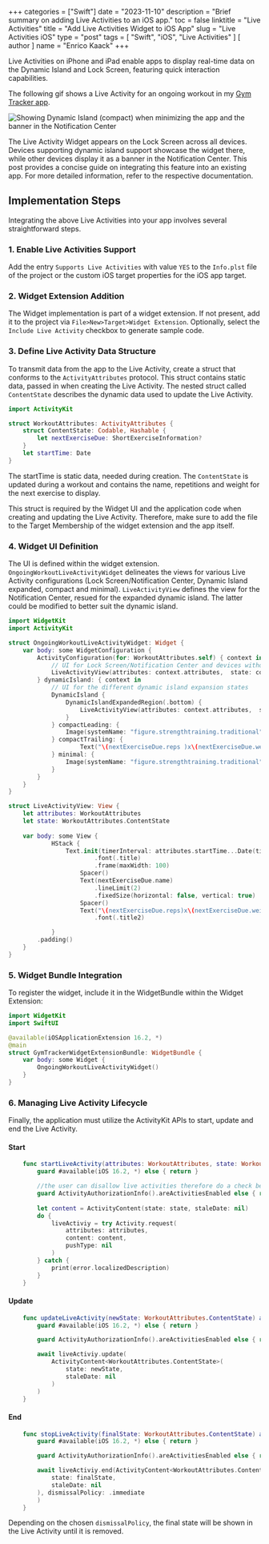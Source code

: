 +++
categories = ["Swift"]
date = "2023-11-10"
description = "Brief summary on adding Live Activities to an iOS app."
toc = false
linktitle = "Live Activities"
title = "Add Live Activities Widget to iOS App"
slug = "Live Activities iOS"
type = "post"
tags = [
    "Swift",
    "iOS",
    "Live Activities"
]
[ author ]
  name = "Enrico Kaack"
+++

Live Activities on iPhone and iPad enable apps to display real-time data on the Dynamic Island and Lock Screen, featuring quick interaction capabilities.

The following gif shows a Live Activity for an ongoing workout in my [Gym Tracker app](/projects/gymtracker).

![Showing Dynamic Island (compact) when minimizing the app and the banner in the Notification Center](/posts/02_live_activities/live_activities_iPhone15.gif)

The Live Activity Widget appears on the Lock Screen across all devices. Devices supporting dynamic island support showcase the widget there, while other devices display it as a banner in the Notification Center. 
This post provides a concise guide on integrating this feature into an existing app. For more detailed information, refer to the respective documentation.

## Implementation Steps

Integrating the above Live Activities into your app involves several straightforward steps.

### 1. Enable Live Activities Support

Add the entry `Supports Live Activities` with value `YES` to the `Info.plst` file of the project or the custom iOS target properties for the iOS app target.

### 2. Widget Extension Addition

The Widget implementation is part of a widget extension. If not present, add it to the project via `File>New>Target>Widget Extension`. Optionally, select the `Include Live Activity` checkbox to generate sample code.

### 3. Define Live Activity Data Structure

To transmit data from the app to the Live Activity, create a struct that conforms to the `ActivityAttributes` protocol. This struct contains static data, passed in when creating the Live Activity. The nested struct called `ContentState` describes the dynamic data used to update the Live Activity.

```swift
import ActivityKit

struct WorkoutAttributes: ActivityAttributes {
    struct ContentState: Codable, Hashable {
        let nextExerciseDue: ShortExerciseInformation?
    }   
    let startTime: Date
}
```
The startTime is static data, needed during creation. The `ContentState` is updated during a workout and contains the name, repetitions and weight for the next exercise to display.

This struct is required by the Widget UI and the application code when creating and updating the Live Activity. Therefore, make sure to add the file to the Target Membership of the widget extension and the app itself.

### 4. Widget UI Definition

The UI is defined within the widget extension. `OngoingWorkoutLiveActivityWidget` delineates the views for various Live Activity configurations (Lock Screen/Notification Center, Dynamic Island expanded, compact and minimal). `LiveActivityView` defines the view for the Notification Center, resued for the expanded dynamic island. The latter could be modified to better suit the dynamic island.

```swift
import WidgetKit
import ActivityKit

struct OngoingWorkoutLiveActivityWidget: Widget {
    var body: some WidgetConfiguration {
        ActivityConfiguration(for: WorkoutAttributes.self) { context in
            // UI for Lock Screen/Notification Center and devices without dynamic island
            LiveActivityView(attributes: context.attributes,  state: context.state)
        } dynamicIsland: { context in
            // UI for the different dynamic island expansion states
            DynamicIsland {
                DynamicIslandExpandedRegion(.bottom) {
                    LiveActivityView(attributes: context.attributes,  state: context.state)
                }
            } compactLeading: {
                Image(systemName: "figure.strengthtraining.traditional")
            } compactTrailing: {  
                    Text("\(nextExerciseDue.reps )x\(nextExerciseDue.weight)")
            } minimal: {
                Image(systemName: "figure.strengthtraining.traditional")
            }
        }
    }
}

struct LiveActivityView: View {
    let attributes: WorkoutAttributes
    let state: WorkoutAttributes.ContentState
    
    var body: some View {
            HStack {
                Text.init(timerInterval: attributes.startTime...Date(timeIntervalSinceNow: HOURS * 8), countsDown: false, showsHours: false)
                        .font(.title)
                        .frame(maxWidth: 100)
                    Spacer()
                    Text(nextExerciseDue.name)
                        .lineLimit(2)
                        .fixedSize(horizontal: false, vertical: true)
                    Spacer()
                    Text("\(nextExerciseDue.reps)x\(nextExerciseDue.weight)")
                        .font(.title2)

            }
        .padding()
    }
}

```

### 5. Widget Bundle Integration

To register the widget, include it in the WidgetBundle within the Widget Extension:

```swift
import WidgetKit
import SwiftUI

@available(iOSApplicationExtension 16.2, *)
@main
struct GymTrackerWidgetExtensionBundle: WidgetBundle {
    var body: some Widget {
        OngoingWorkoutLiveActivityWidget()
    }
}
```

### 6. Managing Live Activity Lifecycle

Finally, the application must utilize the ActivityKit APIs to start, update and end the Live Activity. 

#### Start

```swift
    func startLiveActivity(attributes: WorkoutAttributes, state: WorkoutAttributes.ContentState) {
        guard #available(iOS 16.2, *) else { return }

        //the user can disallow live activities therefore do a check before
        guard ActivityAuthorizationInfo().areActivitiesEnabled else { return }
        
        let content = ActivityContent(state: state, staleDate: nil)
        do {
            liveActiviy = try Activity.request(
                attributes: attributes,
                content: content,
                pushType: nil
            )
        } catch {
            print(error.localizedDescription)
        }
    }
```

#### Update

```swift
    func updateLiveActivity(newState: WorkoutAttributes.ContentState) async {
        guard #available(iOS 16.2, *) else { return }

        guard ActivityAuthorizationInfo().areActivitiesEnabled else { return }

        await liveActiviy.update(
            ActivityContent<WorkoutAttributes.ContentState>(
                state: newState,
                staleDate: nil
            )
        )
    }

```

#### End

```swift
    func stopLiveActivity(finalState: WorkoutAttributes.ContentState) async {
        guard #available(iOS 16.2, *) else { return }

        guard ActivityAuthorizationInfo().areActivitiesEnabled else { return }

        await liveActiviy.end(ActivityContent<WorkoutAttributes.ContentState>(
            state: finalState,
            staleDate: nil
        ), dismissalPolicy: .immediate
        )
    }
```

Depending on the chosen `dismissalPolicy`, the final state will be shown in the Live Activity until it is removed.